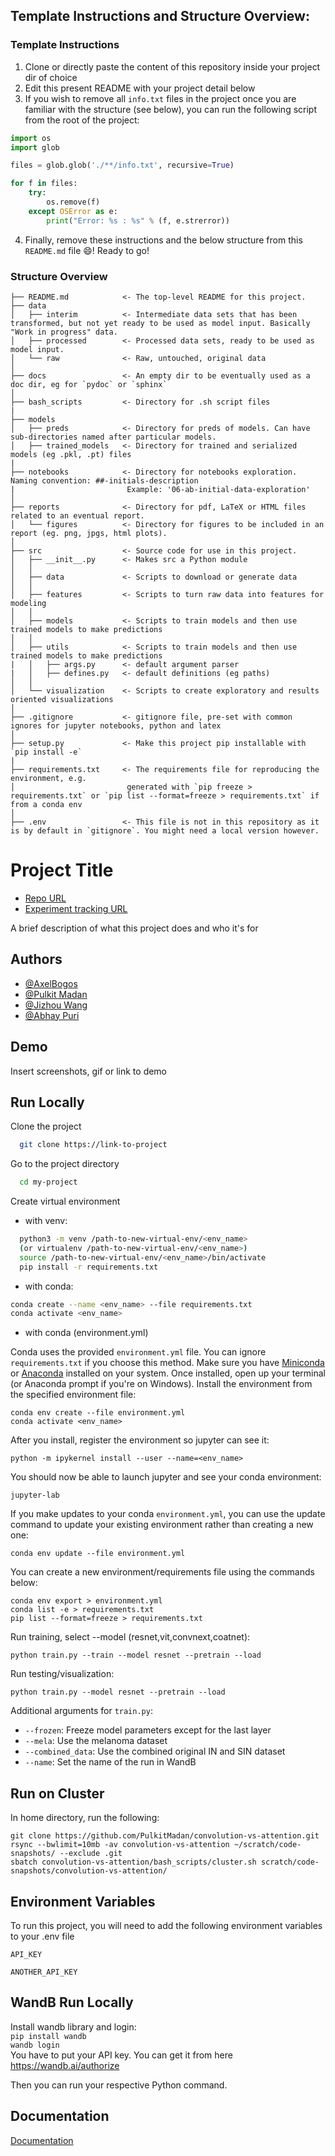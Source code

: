 ## Template Instructions and Structure Overview:<br>

### Template Instructions

1. Clone or directly paste the content of this repository inside your project dir of choice
2. Edit this present README with your project detail below
3. If you wish to remove all `info.txt` files in the project once you are familiar with the structure (see below), you
   can run the following script from the root of the project:

```python
import os
import glob

files = glob.glob('./**/info.txt', recursive=True)

for f in files:
    try:
        os.remove(f)
    except OSError as e:
        print("Error: %s : %s" % (f, e.strerror))
```

4. Finally, remove these instructions and the below structure from this `README.md` file :smile:! Ready to go!

### Structure Overview

```
├── README.md            <- The top-level README for this project.
├── data
│   ├── interim          <- Intermediate data sets that has been transformed, but not yet ready to be used as model input. Basically "Work in progress" data.
│   ├── processed        <- Processed data sets, ready to be used as model input.
│   └── raw              <- Raw, untouched, original data
│
├── docs                 <- An empty dir to be eventually used as a doc dir, eg for `pydoc` or `sphinx`
│
├── bash_scripts         <- Directory for .sh script files
|
├── models             
│   ├── preds            <- Directory for preds of models. Can have sub-directories named after particular models.
│   ├── trained_models   <- Directory for trained and serialized models (eg .pkl, .pt) files
|
├── notebooks            <- Directory for notebooks exploration. Naming convention: ##-initials-description
|                         Example: '06-ab-initial-data-exploration'
│
├── reports              <- Directory for pdf, LaTeX or HTML files related to an eventual report.
│   └── figures          <- Directory for figures to be included in an report (eg. png, jpgs, html plots).
│
├── src                  <- Source code for use in this project.
│   ├── __init__.py      <- Makes src a Python module
│   │ 
│   ├── data             <- Scripts to download or generate data
│   │
│   ├── features         <- Scripts to turn raw data into features for modeling
│   │
│   ├── models           <- Scripts to train models and then use trained models to make predictions
│   │
│   ├── utils            <- Scripts to train models and then use trained models to make predictions
|   │   ├── args.py      <- default argument parser
|   │   ├── defines.py   <- default definitions (eg paths)
│   │
│   └── visualization    <- Scripts to create exploratory and results oriented visualizations
│
├── .gitignore           <- gitignore file, pre-set with common ignores for jupyter notebooks, python and latex
│
├── setup.py             <- Make this project pip installable with `pip install -e`
|
├── requirements.txt     <- The requirements file for reproducing the environment, e.g.
│                         generated with `pip freeze > requirements.txt` or `pip list --format=freeze > requirements.txt` if from a conda env
│   
├── .env                 <- This file is not in this repository as it is by default in `gitignore`. You might need a local version however. 
```

<!---
Don't delete below here!
-->

# Project Title

* [Repo URL](https://github.com/PulkitMadan/convolution-vs-attention)
* [Experiment tracking URL](https://experiment_tracking_url)

A brief description of what this project does and who it's for

## Authors

- [@AxelBogos](https://www.github.com/AxelBogos)
- [@Pulkit Madan](https://www.github.com/PulkitMadan)
- [@Jizhou Wang](https://www.github.com/Jawing)
- [@Abhay Puri](https://www.github.com/abhaypuri)

## Demo

Insert screenshots, gif or link to demo

## Run Locally

Clone the project

```bash
  git clone https://link-to-project
```

Go to the project directory

```bash
  cd my-project
```

Create virtual environment

* with venv:

```bash
  python3 -m venv /path-to-new-virtual-env/<env_name>
  (or virtualenv /path-to-new-virtual-env/<env_name>)
  source /path-to-new-virtual-env/<env_name>/bin/activate
  pip install -r requirements.txt
```

* with conda:

```bash
conda create --name <env_name> --file requirements.txt
conda activate <env_name>
```

* with conda (environment.yml)

Conda uses the provided `environment.yml` file. You can ignore `requirements.txt` if you choose this method. Make sure
you have [Miniconda](https://docs.conda.io/en/latest/miniconda.html)
or [Anaconda](https://www.anaconda.com/products/individual) installed on your system. Once installed, open up your
terminal (or Anaconda prompt if you're on Windows). Install the environment from the specified environment file:

    conda env create --file environment.yml
    conda activate <env_name>

After you install, register the environment so jupyter can see it:

    python -m ipykernel install --user --name=<env_name>

You should now be able to launch jupyter and see your conda environment:

    jupyter-lab

If you make updates to your conda `environment.yml`, you can use the update command to update your existing environment
rather than creating a new one:

    conda env update --file environment.yml    

You can create a new environment/requirements file using the commands below:

    conda env export > environment.yml
    conda list -e > requirements.txt
    pip list --format=freeze > requirements.txt

Run training, select --model (resnet,vit,convnext,coatnet):

    python train.py --train --model resnet --pretrain --load

Run testing/visualization:

    python train.py --model resnet --pretrain --load

Additional arguments for `train.py`:

* `--frozen`: Freeze model parameters except for the last layer
* `--mela`: Use the melanoma dataset
* `--combined_data`: Use the combined original IN and SIN dataset
* `--name`: Set the name of the run in WandB

## Run on Cluster

In home directory, run the following:

    git clone https://github.com/PulkitMadan/convolution-vs-attention.git
    rsync --bwlimit=10mb -av convolution-vs-attention ~/scratch/code-snapshots/ --exclude .git
    sbatch convolution-vs-attention/bash_scripts/cluster.sh scratch/code-snapshots/convolution-vs-attention/

## Environment Variables

To run this project, you will need to add the following environment variables to your .env file

`API_KEY`

`ANOTHER_API_KEY`

## WandB Run Locally

Install wandb library and login: <br>
```pip install wandb``` <br>
```wandb login``` <br>
You have to put your API key. You can get it from here https://wandb.ai/authorize

Then you can run your respective Python command.

## Documentation

[Documentation](https://linktodocumentation)

